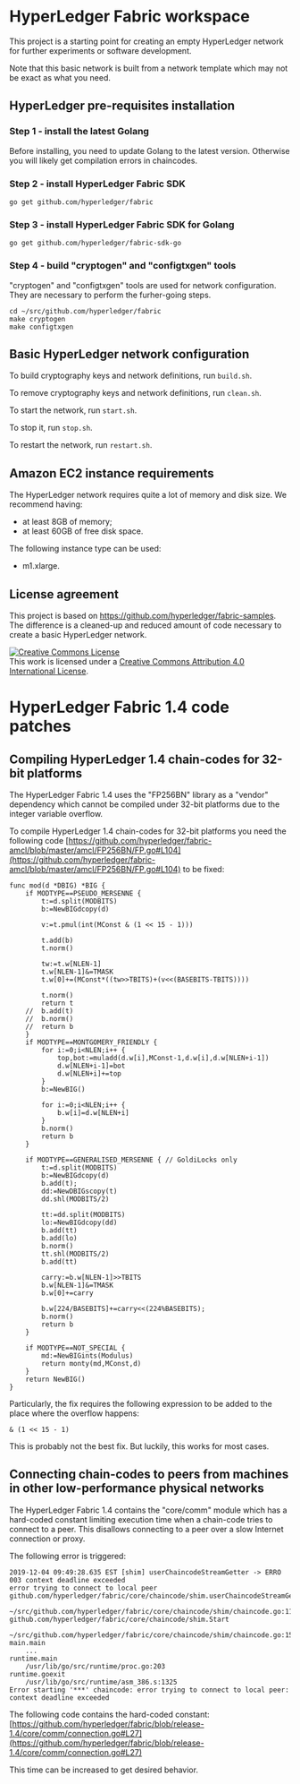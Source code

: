 # HyperLedger Fabric workspace
This project is a starting point for creating an empty HyperLedger network for further experiments or software development.

Note that this basic network is built from a network template which may not be exact as what you need.

## HyperLedger pre-requisites installation

### Step 1 - install the latest Golang
Before installing, you need to update Golang to the latest version. 
Otherwise you will likely get compilation errors in chaincodes.

### Step 2 - install HyperLedger Fabric SDK
```shell
go get github.com/hyperledger/fabric
```

### Step 3 - install HyperLedger Fabric SDK for Golang
```shell
go get github.com/hyperledger/fabric-sdk-go
```

### Step 4 - build "cryptogen" and "configtxgen" tools
"cryptogen" and "configtxgen" tools are used for network configuration. They are necessary to perform the furher-going steps.
```shell
cd ~/src/github.com/hyperledger/fabric
make cryptogen
make configtxgen
```

## Basic HyperLedger network configuration

To build cryptography keys and network definitions, run ``build.sh``.

To remove cryptography keys and network definitions, run ``clean.sh``.

To start the network, run ``start.sh``.

To stop it, run ``stop.sh``.

To restart the network, run ``restart.sh``.

## Amazon EC2 instance requirements
The HyperLedger network requires quite a lot of memory and disk size.
We recommend having:
- at least 8GB of memory;
- at least 60GB of free disk space.

The following instance type can be used:
- m1.xlarge.

## License agreement

This project is based on https://github.com/hyperledger/fabric-samples.
The difference is a cleaned-up and reduced amount of code necessary to create a basic HyperLedger network.

<a rel="license" href="http://creativecommons.org/licenses/by/4.0/"><img alt="Creative Commons License" style="border-width:0" src="https://i.creativecommons.org/l/by/4.0/88x31.png" /></a><br />This work is licensed under a <a rel="license" href="http://creativecommons.org/licenses/by/4.0/">Creative Commons Attribution 4.0 International License</a>.

# HyperLedger Fabric 1.4 code patches

## Compiling HyperLedger 1.4 chain-codes for 32-bit platforms
The HyperLedger Fabric 1.4 uses the "FP256BN" library as a "vendor" dependency which cannot be compiled under 32-bit platforms due to the integer variable overflow.

To compile HyperLedger 1.4 chain-codes for 32-bit platforms you need the following code [https://github.com/hyperledger/fabric-amcl/blob/master/amcl/FP256BN/FP.go#L104](https://github.com/hyperledger/fabric-amcl/blob/master/amcl/FP256BN/FP.go#L104) to be fixed:

```golang
func mod(d *DBIG) *BIG {
	if MODTYPE==PSEUDO_MERSENNE {
		t:=d.split(MODBITS)
		b:=NewBIGdcopy(d)

		v:=t.pmul(int(MConst & (1 << 15 - 1)))

		t.add(b)
		t.norm()

		tw:=t.w[NLEN-1]
		t.w[NLEN-1]&=TMASK
		t.w[0]+=(MConst*((tw>>TBITS)+(v<<(BASEBITS-TBITS))))

		t.norm()
		return t
	//	b.add(t)
	//	b.norm()
	//	return b		
	}
	if MODTYPE==MONTGOMERY_FRIENDLY {
		for i:=0;i<NLEN;i++ {
			top,bot:=muladd(d.w[i],MConst-1,d.w[i],d.w[NLEN+i-1])
			d.w[NLEN+i-1]=bot
			d.w[NLEN+i]+=top
		}
		b:=NewBIG()

		for i:=0;i<NLEN;i++ {
			b.w[i]=d.w[NLEN+i]
		}
		b.norm()
		return b		
	}

	if MODTYPE==GENERALISED_MERSENNE { // GoldiLocks only
		t:=d.split(MODBITS)
		b:=NewBIGdcopy(d)
		b.add(t);
		dd:=NewDBIGscopy(t)
		dd.shl(MODBITS/2)

		tt:=dd.split(MODBITS)
		lo:=NewBIGdcopy(dd)
		b.add(tt)
		b.add(lo)
		b.norm()
		tt.shl(MODBITS/2)
		b.add(tt)

		carry:=b.w[NLEN-1]>>TBITS
		b.w[NLEN-1]&=TMASK
		b.w[0]+=carry
			
		b.w[224/BASEBITS]+=carry<<(224%BASEBITS);
		b.norm()
		return b		
	}

	if MODTYPE==NOT_SPECIAL {
		md:=NewBIGints(Modulus)
		return monty(md,MConst,d) 
	}
	return NewBIG()
}
```

Particularly, the fix requires the following expression to be added to the place where the overflow happens:
```golang
& (1 << 15 - 1)
```

This is probably not the best fix. But luckily, this works for most cases.

## Connecting chain-codes to peers from machines in other low-performance physical networks

The HyperLedger Fabric 1.4 contains the "core/comm" module which has a hard-coded constant limiting execution time when a chain-code tries to connect to a peer. This disallows connecting to a peer over a slow Internet connection or proxy.

The following error is triggered:
```shell
2019-12-04 09:49:28.635 EST [shim] userChaincodeStreamGetter -> ERRO 003 context deadline exceeded
error trying to connect to local peer
github.com/hyperledger/fabric/core/chaincode/shim.userChaincodeStreamGetter
	~/src/github.com/hyperledger/fabric/core/chaincode/shim/chaincode.go:112
github.com/hyperledger/fabric/core/chaincode/shim.Start
	~/src/github.com/hyperledger/fabric/core/chaincode/shim/chaincode.go:151
main.main
	...
runtime.main
	/usr/lib/go/src/runtime/proc.go:203
runtime.goexit
	/usr/lib/go/src/runtime/asm_386.s:1325
Error starting '***' chaincode: error trying to connect to local peer: context deadline exceeded
```

The following code contains the hard-coded constant:
[https://github.com/hyperledger/fabric/blob/release-1.4/core/comm/connection.go#L27](https://github.com/hyperledger/fabric/blob/release-1.4/core/comm/connection.go#L27)

This time can be increased to get desired behavior.